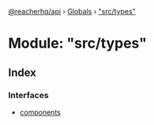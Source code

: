[@reacherhq/api](../README.md) › [Globals](../globals.md) › ["src/types"](_src_types_.md)

# Module: "src/types"

## Index

### Interfaces

* [components](../interfaces/_src_types_.components.md)
